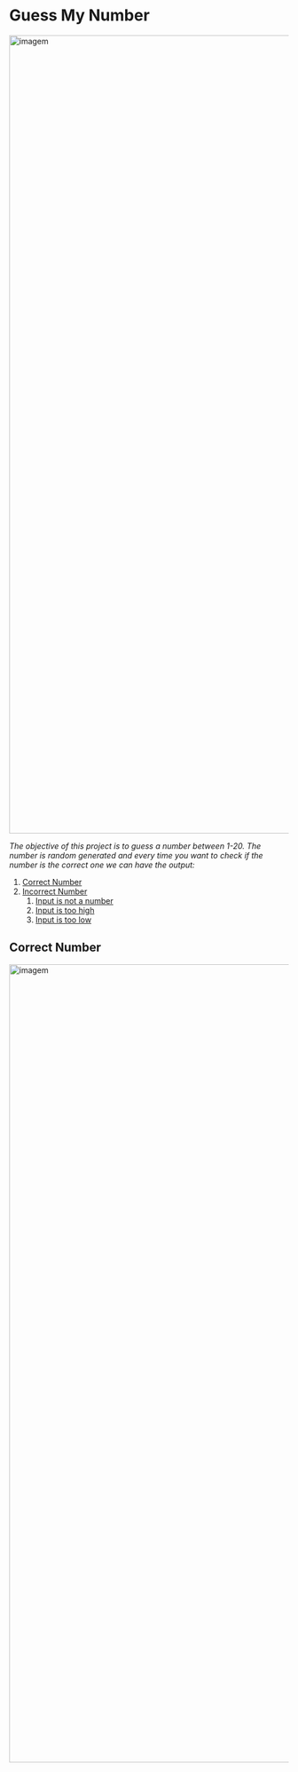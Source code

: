 # Guess My Number

<img width="1440" alt="imagem" src="https://user-images.githubusercontent.com/60032997/134211254-08332981-1dbc-4334-a183-1f4d7c8d9f5f.png">

_The objective of this project is to guess a number between 1-20.
The number is random generated and every time you want to check if the number is the correct one we can have the output:_

1. [Correct Number](#correct-number)
2. [Incorrect Number](#incorrect-number)
   1. [Input is not a number](#input-is-not-a-number)
   1. [Input is too high](#input-is-too-high)
   1. [Input is too low](#input-is-too-low)

## Correct Number

<img width="1440" alt="imagem" src="https://user-images.githubusercontent.com/60032997/134216660-8f1ef5de-9137-492f-87eb-3a371433d66e.png">
